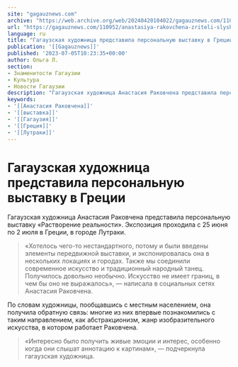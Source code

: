 ```yaml
---
site: "gagauznews.com"
archive: "https://web.archive.org/web/20240420104022/gagauznews.com/110952/anastasiya-rakovchena-zriteli-slyshat-annotatsiyu-k-moim-kartinam.html"
url: "https://gagauznews.com/110952/anastasiya-rakovchena-zriteli-slyshat-annotatsiyu-k-moim-kartinam.html"
language: ru
title: "Гагаузская художница представила персональную выставку в Греции"
publication: '[[Gagauznews]]'
published: '2023-07-05T10:23:35+00:00'
author: Ольга Л.
section:
- Знаменитости Гагаузии
- Культура
- Новости Гагаузии
description: "Гагаузская художница Анастасия Раковчена представила персональную выставку «Растворение реальности». Экспозиция проходила с 25 июня по 2 июля в Греции, в городе Лутраки. «Хотелось чего-то нестандартного, потому и были введены элементы передвижной выставки, и экспонировалась она в нескольких локациях и городах. Также мы соединили современное искусство и традиционный народный танец. Получилось довольно необычно. Искусство не имеет границ, в чем бы оно не выражалось», — написала в социальных сетях Анастасия Раковчена. По словам художницы, пообщавшись с местным населением, она получила обратную связь: многие из них впервые познакомились с таким направлением, как абстракционизм, жанр изобразительного искусства, в котором работает Раковчена. «Интересно было […]"
keywords:
- '[[Анастасия Раковчена]]'
- '[[выставка]]'
- '[[Гагаузия]]'
- '[[Греция]]'
- '[[Лутраки]]'
---
```


# Гагаузская художница представила персональную выставку в Греции

Гагаузская художница Анастасия Раковчена представила персональную выставку «Растворение реальности». Экспозиция проходила с 25 июня по 2 июля в Греции, в городе Лутраки.

> «Хотелось чего-то нестандартного, потому и были введены элементы передвижной выставки, и экспонировалась она в нескольких локациях и городах. Также мы соединили современное искусство и традиционный народный танец. Получилось довольно необычно. Искусство не имеет границ, в чем бы оно не выражалось», — написала в социальных сетях Анастасия Раковчена.

По словам художницы, пообщавшись с местным населением, она получила обратную связь: многие из них впервые познакомились с таким направлением, как абстракционизм, жанр изобразительного искусства, в котором работает Раковчена.

> «Интересно было получить живые эмоции и интерес, особенно когда они слышат аннотацию к картинам», — подчеркнула гагаузская художница.